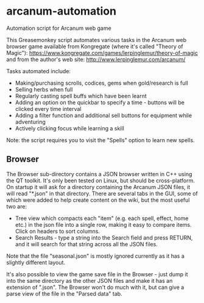 # arcanum-automation
Automation script for Arcanum web game

This Greasemonkey script automates various tasks in the Arcanum web browser game available from Kongregate (where it's called "Theory of Magic"):
https://www.kongregate.com/games/lerpinglemur/theory-of-magic
and from the author's web site:
http://www.lerpinglemur.com/arcanum/

Tasks automated include:
- Making/purchasing scrolls, codices, gems when gold/research is full
- Selling herbs when full
- Regularly casting spell buffs which have been learnt
- Adding an option on the quickbar to specify a time - buttons will be clicked every time interval
- Adding a filter function and additional sell buttons for equipment while adventuring
- Actively clicking focus while learning a skill
  
Note: the script requires you to visit the "Spells" option to learn new spells.

Browser
-------

The Browser sub-directory contains a JSON browser written in C++ using the QT toolkit. It's only been tested on Linux, but should be cross-platform. On startup it will ask for a directory containing the Arcanum JSON files, it will read "*.json" in that directory. There are several tabs in the GUI, some of which were added to help create content on the wiki, but the most useful two are:
 - Tree view which compacts each "item" (e.g. each spell, effect, home etc.) in the json file into a single row, making it easy to compare items. Click on headers to sort columns.
 - Search Results - type a string into the Search field and press RETURN, and it will search for that string across all the JSON files.
 
Note that the file "seasonal.json" is mostly ignored currently as it has a slightly different layout.

It's also possible to view the game save file in the Browser - just dump it into the same directory as the other JSON files and make it has an extension of ".json". The Browser won't do much with it, but can give a parse view of the file in the "Parsed data" tab.
